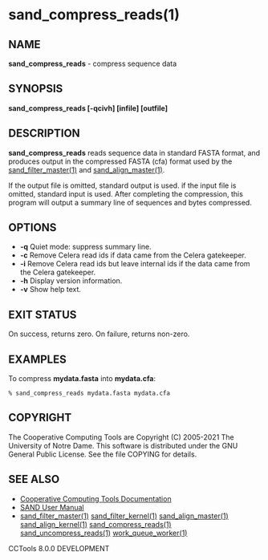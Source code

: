 






















# sand_compress_reads(1)

## NAME
**sand_compress_reads** - compress sequence data

## SYNOPSIS
****sand_compress_reads [-qcivh] [infile] [outfile]****

## DESCRIPTION

**sand_compress_reads** reads sequence data in standard FASTA format,
and produces output in the compressed FASTA (cfa) format used by
the [sand_filter_master(1)](sand_filter_master.md) and [sand_align_master(1)](sand_align_master.md).

If the output file is omitted, standard output is used.
if the input file is omitted, standard input is used.
After completing the compression, this program will output a summary
line of sequences and bytes compressed.

## OPTIONS


- **-q** Quiet mode: suppress summary line.
- **-c** Remove Celera read ids if data came from the Celera gatekeeper.
- **-i** Remove Celera read ids but leave internal ids if the data came from the Celera gatekeeper.
- **-h** Display version information.
- **-v** Show help text.


## EXIT STATUS
On success, returns zero.  On failure, returns non-zero.

## EXAMPLES

To compress **mydata.fasta** into **mydata.cfa**:

```
% sand_compress_reads mydata.fasta mydata.cfa
```

## COPYRIGHT

The Cooperative Computing Tools are Copyright (C) 2005-2021 The University of Notre Dame.  This software is distributed under the GNU General Public License.  See the file COPYING for details.

## SEE ALSO


- [Cooperative Computing Tools Documentation]("../index.html")
- [SAND User Manual]("../sand.html")
- [sand_filter_master(1)](sand_filter_master.md)  [sand_filter_kernel(1)](sand_filter_kernel.md)  [sand_align_master(1)](sand_align_master.md)  [sand_align_kernel(1)](sand_align_kernel.md)  [sand_compress_reads(1)](sand_compress_reads.md)  [sand_uncompress_reads(1)](sand_uncompress_reads.md)  [work_queue_worker(1)](work_queue_worker.md)


CCTools 8.0.0 DEVELOPMENT

